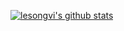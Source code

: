 [![lesongvi's github stats](https://github-readme-stats.vercel.app/api?username=lesongvi&show_icons=true&hide_title=true&count_private=true&include_all_commits=true&hide=stars,issues&text_color=fba342&icon_color=fba342&title_color=fba342&bg_color=052339&cache_seconds=2048&hide_border=false)](https://github.com/lesongvi?tab=repositories)
